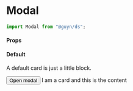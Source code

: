 # Modal

```js
import Modal from "@guyn/ds";
```

<script>
export default {
    components: {
       Modal : ()=>import('../Modal'), 
       Button : ()=>import('../../general/Button') 
    },
    data:()=>({
        modal: false
    })
}
</script>

#### Props

<!--
| prop    | default | description                                        |
| ------- | ------- | -------------------------------------------------- |
| `image` | `null`  | When applied, the image will be created in the top |
| `title` | `null`  | A title can be set                                 |
| `link`  | `null`  | A card can have a link                             |
| `color` | `null`  | Give the card a color                              | -->

#### Default

A default card is just a little block.

<Example>
<Button @click="modal = true">Open modal</Button>
<Modal :open="modal">I am a card and this is the content</Modal>

<template slot="code">

```html
<Modal>I am a card and this is the content</Modal>
```

</template>
</Example>
